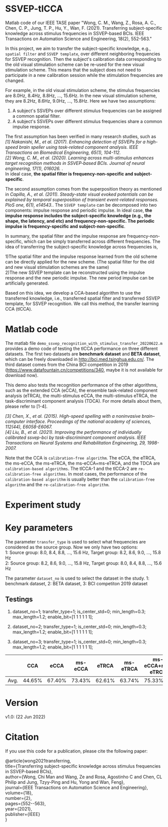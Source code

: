 # SSVEP-tlCCA
Matlab code of our IEEE TASE paper "Wong, C. M., Wang, Z., Rosa, A. C., Chen, C. P., Jung, T. P., Hu, Y., Wan, F. (2021). Transferring subject-specific knowledge across stimulus frequencies in SSVEP-based BCIs. IEEE Transactions on Automation Science and Engineering, 18(2), 552-563." 

In this project, we aim to transfer the subject-specific knowledge, e.g., `spatial filter` and `SSVEP template`, over different neighboring frequencies for SSVEP recognition. Then the subject's  calibration data corresponding to the old visual stimulation scheme can be re-used for the new visual stimulation scheme. This means that the subject does not need to participate in a new calibration session while the stimulation frequencies are changed. 

For example, in the old visual stimulation scheme, the stimulus frequencies are 8.0Hz, 8.4Hz, 8.8Hz, ..., 15.6Hz. In the new visual stimulation scheme, they are 8.2Hz, 8.6Hz, 9.0Hz, ..., 15.8Hz. Here we have two assumptions: 

1) A subject's SSVEPs over different stimulus frequencies can be assigned a common spatial filter. 
2) A subject's SSVEPs over different stimulus frequencies share a common impulse response. 

The first assumption has been verified in many research studies, such as  
*[1] Nakanishi, M., et al. (2017). Enhancing detection of SSVEPs for a high-speed brain speller using task-related component analysis. IEEE Transactions on Biomedical Engineering, 65(1), 104-112.*  
*[2] Wong, C. M., et al. (2020). Learning across multi-stimulus enhances target recognition methods in SSVEP-based BCIs. Journal of neural engineering, 17(1), 016026.* .  
In ideal case, **the spatial filter is frequency-non-specific and subject-specific**.


The second assumption comes from the superposition theory as mentioned in *Capilla, A., et al. (2011). Steady-state visual evoked potentials can be explained by temporal superposition of transient event-related responses. PloS one, 6(1), e14543.*. The `SSVEP template` can be decomposed into two components: impulse response and periodic impulse. In ideal case, **the impulse response includes the subject-specific knowledge (e.g., the shape, the latency, and etc) and frequency-non-specific. The periodic impulse is frequency-specific and subject-non-specific**.

In summary, the spatial filter and the impulse response are frequency-non-specific, which can be simply transferred across different frequencies. The idea of transferring the subject-specific knowledge across frequencies is, 

1)The spatial filter and the impulse response learned from the old scheme can be directly applied for the new scheme. (The spatial filter for the old and new visual stimulation schemes are the same)  
2)The new SSVEP template can be reconstructed using the impulse response and the new periodic impulse. The new period impulse can be artificially generated.

Based on this idea, we develop a CCA-based algorithm to use the transferred knowledge, i.e., transferred spatial filter and transferred SSVEP template, for SSVEP recognition. We call this method, the transfer learning CCA (tlCCA).

# Matlab code
The matlab file `demo_ssvep_recognition_with_stimulus_transfer_20220622.m` provides a demo code of testing the tlCCA performance on three different datasets. The first two datasets are **benchmark dataset** and **BETA dataset**, which can be freely downloaded in http://bci.med.tsinghua.edu.cn/. The third dataset comes from the China BCI competition in 2019 (https://www.datafountain.cn/competitions/340, maybe it is not available for download now).  

This demo also tests the recognition performance of the other algorithms, such as the extended CCA (eCCA), the ensemble task-related component analysis (eTRCA), the multi-stimulus eCCA, the multi-stimulus eTRCA, the task-discriminant component analysis (TDCA). For more details about them, please refer to [1-4].

*[3] Chen, X., et al. (2015). High-speed spelling with a noninvasive brain–computer interface. Proceedings of the national academy of sciences, 112(44), E6058-E6067.*  
*[4] Liu, B., et al. (2021). Improving the performance of individually calibrated ssvep-bci by task-discriminant component analysis. IEEE Transactions on Neural Systems and Rehabilitation Engineering, 29, 1998-2007.*  

Note that the CCA is `calibration-free algorithm`. The eCCA, the eTRCA, the ms-eCCA, the ms-eTRCA, the ms-eCCA+ms-eTRCA, and the TDCA are `calibration-based algorithms`. The tlCCA-1 and the tlCCA-2 are `re-calibration-free algorithms`. In most cases, the performance of the `calibration-based algorithm` is usually better than the `calibration-free algorithm` and the `re-calibration-free algorithm`.

# Experiment study
# Key parameters  
The parameter `transfer_type` is used to select what frequencies are considered as the source group. Now we only have two options:  
1: Source group: 8.0, 8.4, 8.8, ..., 15.6 Hz, Target group: 8.2, 8.6, 9.0, ..., 15.8 Hz  
2: Source group: 8.2, 8.6, 9.0, ..., 15.8 Hz, Target group: 8.0, 8.4, 8.8, ..., 15.6 Hz  

The parameter `dataset_no` is used to select the dataset in the study.
1: benchmark dataset, 2: BETA dataset, 3: BCI competiton 2019 dataset  

## Testings
1) dataset_no=1; transfer_type=1; is_center_std=0; min_length=0.3; max_length=1.2; enable_bit=[1 1 1 1 1 1];  


2) dataset_no=2; transfer_type=1; is_center_std=0; min_length=0.3; max_length=1.2; enable_bit=[1 1 1 1 1 1];  

3) dataset_no=3; transfer_type=1; is_center_std=0; min_length=0.3; max_length=1.2; enable_bit=[1 1 1 1 1 1];  

|  |CCA      |	eCCA   |	ms-eCCA |	eTRCA  |	ms-eTRCA |	ms-eCCA+ms-eTRCA |	TDCA   |	tlCCA_1 |	tlCCA_2 |  
| --- | --- | --- | --- | --- | --- | --- | --- | --- | --- |  
|Avg.|	44.65% |	67.40%  |	73.43% |	62.61%   |	63.74%           |	75.33% |	65.35%  |	76.13%  |	72.89%  |  





# Version 
v1.0: (22 Jun 2022)  

# Citation  
If you use this code for a publication, please cite the following paper:

@article{wong2021transferring,  
  title={Transferring subject-specific knowledge across stimulus frequencies in SSVEP-based BCIs},  
  author={Wong, Chi Man and Wang, Ze and Rosa, Agostinho C and Chen, CL Philip and Jung, Tzyy-Ping and Hu, Yong and Wan, Feng},  
  journal={IEEE Transactions on Automation Science and Engineering},  
  volume={18},  
  number={2},  
  pages={552--563},  
  year={2021},  
  publisher={IEEE}  
}
